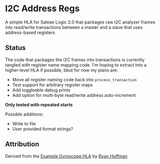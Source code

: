 # I2C Address Regs

A simple HLA for Saleae Logic 2.0 that packages raw I2C analyzer frames into read/write transactions between a master and a slave that uses address-based registers

## Status
The code that packages the I2C frames into transactions is currently tangled with register name mapping code. I'm hoping to extract into a higher-level HLA if possible, bbut for now my plans are:

* Move all register naming code back into `process_transaction`
* Test support for arbitrary register maps
* Add toggleable debug prints
* Add option for multi-byte read/write address auto-increment

**Only tested with repeated starts**

Possible additions:
* Write to file
* User provided format strings?

## Attribution
Derived from the [Example Gyroscope HLA](https://github.com/saleae/logic2-extensions/tree/master/hla_gyroscope) by [Ryan Huffman](https://github.com/huffman)
